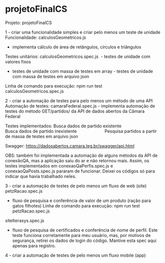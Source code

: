 # projetoFinalCS
Projeto: projetoFinalCS

1 - criar uma funcionalidade simples e criar pelo menos um teste de unidade
Funcionalidade: calculosGeometricos.js 
- implementa cálculo de área de retângulos, círculos e triângulos

Testes unitários: calculosGeometricos.spec.js 
- testes de unidade com valores fixos
- testes de unidade com massa de testes em array
- testes de unidade com massa de testes em arquivo json

Linha de comando para execução: npm run test calculosGeometricos.spec.js 


2 - criar a automação de testes para pelo menos um método de uma API
Automação de testes: camaraFederal.spec.js 
- implementa automação de testes do método GET/partidos/<id partido> da API de dados abertos da Câmara Federal

Testes implementados: Busca dados de partido existente
                      Busca dados de partido inexistente
                      Pesquisa partidos a partir de massa de testes em arquivo json
                      
Swagger: https://dadosabertos.camara.leg.br/swagger/api.html

OBS: também foi implementada a automação de alguns métodos da API de conexãoQA, mas a aplicação saiu do ar e não retornou mais.
Assim, os testes implementados em conexaoQaPerfis.spec.js e conexaoQaPosts.spec.js pararam de funcionar.
Deixei os códigos só para indicar que havia trabalhado neles.


3 - criar a automação de testes de pelo menos um fluxo de web (site)
petzRacao.spec.js 
- fluxo de pesquisa e conferência de valor de um produto (ração para gatos filhotes)
Linha de comando para execução: npm run test petzRacao.spec.js

siteIterasys.spec.js 
- fluxo de pesquisa de certificados e conferência de nome de perfil. 
Este teste funciona corretamente para meu usuário, mas, por motivos de segurança, retirei os dados de login do código.
Mantive esta spec aqui apenas para registro.


4 - criar a automação de testes de pelo menos um fluxo mobile (app)
